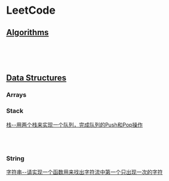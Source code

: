 # LeetCode

## [Algorithms]()
[]()<br>
[]()<br>
[]()<br>

## [Data Structures](https://github.com/xucheng325/LeetCode/tree/master/DataStructures) 

### Arrays


### Stack
[栈--用两个栈来实现一个队列，完成队列的Push和Pop操作](https://github.com/xucheng325/LeetCode/blob/master/DataStructures/%E6%A0%88--%E7%94%A8%E4%B8%A4%E4%B8%AA%E6%A0%88%E6%9D%A5%E5%AE%9E%E7%8E%B0%E4%B8%80%E4%B8%AA%E9%98%9F%E5%88%97%EF%BC%8C%E5%AE%8C%E6%88%90%E9%98%9F%E5%88%97%E7%9A%84Push%E5%92%8CPop%E6%93%8D%E4%BD%9C.md)<br>

[]()<br>
[]()<br>

### String
[字符串--请实现一个函数用来找出字符流中第一个只出现一次的字符](https://github.com/xucheng325/LeetCode/blob/master/DataStructures/字符串--请实现一个函数用来找出字符流中第一个只出现一次的字符.md)<br>
